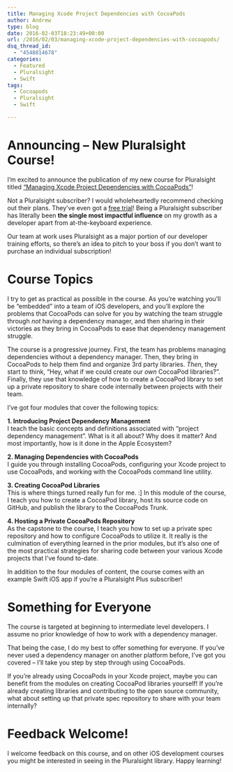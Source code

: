```yaml
---
title: Managing Xcode Project Dependencies with CocoaPods
author: Andrew
type: blog
date: 2016-02-03T18:23:49+00:00
url: /2016/02/03/managing-xcode-project-dependencies-with-cocoapods/
dsq_thread_id:
  - "4548814678"
categories:
  - Featured
  - Pluralsight
  - Swift
tags:
  - Cocoapods
  - Pluralsight
  - Swift

---
```

# Announcing &#8211; New Pluralsight Course!

I&#8217;m excited to announce the publication of my new course for Pluralsight titled [&#8220;Managing Xcode Project Dependencies with CocoaPods&#8221;][1]!

Not a Pluralsight subscriber? I would wholeheartedly recommend checking out their plans. They&#8217;ve even got a [free trial][2]! Being a Pluralsight subscriber has literally been **the single most impactful influence** on my growth as a developer apart from at-the-keyboard experience.

Our team at work uses Pluralsight as a major portion of our developer training efforts, so there&#8217;s an idea to pitch to your boss if you don&#8217;t want to purchase an individual subscription!

# Course Topics

I try to get as practical as possible in the course. As you&#8217;re watching you&#8217;ll be &#8220;embedded&#8221; into a team of iOS developers, and you&#8217;ll explore the problems that CocoaPods can solve for you by watching the team struggle through _not_ having a dependency manager, and then sharing in their victories as they bring in CocoaPods to ease that dependency management struggle.

The course is a progressive journey. First, the team has problems managing dependencies without a dependency manager. Then, they bring in CocoaPods to help them find and organize 3rd party libraries. _Then_, they start to think, &#8220;Hey, what if we could create our _own_ CocoaPod libraries?&#8221;. Finally, they use that knowledge of how to create a CocoaPod library to set up a private repository to share code internally between projects with their team.

I&#8217;ve got four modules that cover the following topics:

**1. Introducing Project Dependency Management**  
I teach the basic concepts and definitions associated with &#8220;project dependency management&#8221;. What is it all about? Why does it matter? And most importantly, how is it done in the Apple Ecosystem?

**2. Managing Dependencies with CocoaPods**  
I guide you through installing CocoaPods, configuring your Xcode project to use CocoaPods, and working with the CocoaPods command line utility.

**3. Creating CocoaPod Libraries**  
This is where things turned really fun for me. :] In this module of the course, I teach you how to create a CocoaPod library, host its source code on GitHub, and publish the library to the CocoaPods Trunk.

**4. Hosting a Private CocoaPods Repository**  
As the capstone to the course, I teach you how to set up a private spec repository and how to configure CocoaPods to utilize it. It really is the culmination of everything learned in the prior modules, but it&#8217;s also one of the most practical strategies for sharing code between your various Xcode projects that I&#8217;ve found to-date.

In addition to the four modules of content, the course comes with an example Swift iOS app if you&#8217;re a Pluralsight Plus subscriber!

# Something for Everyone

The course is targeted at beginning to intermediate level developers. I assume no prior knowledge of how to work with a dependency manager.

That being the case, I do my best to offer something for everyone. If you&#8217;ve never used a dependency manager on another platform before, I&#8217;ve got you covered &#8211; I&#8217;ll take you step by step through using CocoaPods.

If you&#8217;re already using CocoaPods in your Xcode project, maybe you can benefit from the modules on creating CocoaPod libraries yourself! If you&#8217;re already creating libraries and contributing to the open source community, what about setting up that private spec repository to share with your team internally?

# Feedback Welcome!

I welcome feedback on this course, and on other iOS development courses you might be interested in seeing in the Pluralsight library. Happy learning!

 [1]: https://www.pluralsight.com/courses/cocoapods-xcode-project-dependencies
 [2]: https://app.pluralsight.com/a/subscribe/step1?isTrial=true&sku=IND-M-PLUS&v=a